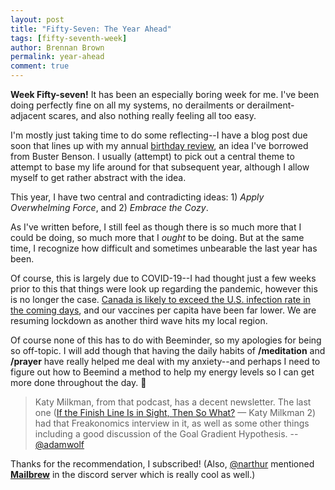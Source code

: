 ```yaml
---
layout: post
title: "Fifty-Seven: The Year Ahead"
tags: [fifty-seventh-week]
author: Brennan Brown
permalink: year-ahead
comment: true
---
```


**Week Fifty-seven!** It has been an especially boring week for me. I've been doing perfectly fine on all my systems, no derailments or derailment-adjacent scares, and also nothing really feeling all too easy.

I'm mostly just taking time to do some reflecting--I have a blog post due soon that lines up with my annual [birthday review](https://blog.brennanbrown.ca/noteworthy-76d9f875d04c), an idea I've borrowed from Buster Benson. I usually (attempt) to pick out a central theme to attempt to base my life around for that subsequent year, although I allow myself to get rather abstract with the idea.

This year, I have two central and contradicting ideas: 1) *Apply Overwhelming Force*, and 2) *Embrace the Cozy*. 

As I've written before, I still feel as though there is so much more that I could be doing, so much more that I *ought* to be doing. But at the same time, I recognize how difficult and sometimes unbearable the last year has been. 

Of course, this is largely due to COVID-19--I had thought just a few weeks prior to this that things were look up regarding the pandemic, however this is no longer the case. [Canada is likely to exceed the U.S. infection rate in the coming days](https://www.macleans.ca/news/canada-likely-to-exceed-u-s-infection-rate-in-coming-days/), and our vaccines per capita have been far lower. We are resuming lockdown as another third wave hits my local region.

Of course none of this has to do with Beeminder, so my apologies for being so off-topic. I will add though that having the daily habits of **/meditation** and **/prayer** have really helped me deal with my anxiety--and perhaps I need to figure out how to Beemind a method to help my energy levels so I can get more done throughout the day. 🤔

> Katy Milkman, from that podcast, has a decent newsletter. The last one ([If the Finish Line Is in Sight, Then So What?](https://www.katymilkman.com/newsletter-feed/if-the-finish-line-is-in-sight-then-so-what) — Katy Milkman 2) had that Freakonomics interview in it, as well as some other things including a good discussion of the Goal Gradient Hypothesis.
> --[@adamwolf](https://forum.beeminder.com/t/brennans-beeminder-journal/6340/90)

Thanks for the recommendation, I subscribed! (Also, [@narthur](https://github.com/narthur) mentioned [**Mailbrew**](https://mailbrew.com/) in the discord server which is really cool as well.)
